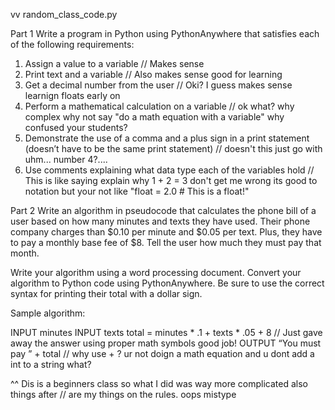vv random_class_code.py

Part 1
Write a program in Python using PythonAnywhere that satisfies each of the following requirements:

1. Assign a value to a variable // Makes sense
2. Print text and a variable // Also makes sense good for learning
3. Get a decimal number from the user // Oki? I guess makes sense learnign floats early on
4. Perform a mathematical calculation on a variable // ok what? why complex why not say "do a math equation with a variable" why confused your students?
5. Demonstrate the use of a comma and a plus sign in a print statement (doesn’t have to be the same print statement) // doesn't this just go with uhm... number 4?....
6. Use comments explaining what data type each of the variables hold // This is like saying explain why 1 + 2 = 3 don't get me wrong its good to notation but your not like "float = 2.0 # This is a float!"

Part 2
Write an algorithm in pseudocode that calculates the phone bill of a user based on how many minutes and texts they have used. 
Their phone company charges than $0.10 per minute and $0.05 per text. Plus, they have to pay a monthly base fee of $8. Tell the user how much they must pay that month.

Write your algorithm using a word processing document. Convert your algorithm to Python code using PythonAnywhere. 
Be sure to use the correct syntax for printing their total with a dollar sign.

Sample algorithm:

  INPUT minutes
  INPUT texts
  total = minutes * .1 + texts * .05 + 8 // Just gave away the answer using proper math symbols good job!
  OUTPUT “You must pay ” + total // why use + ? ur not doign a math equation and u dont add a int to a string what?
  
^^ Dis is a beginners class so what I did was way more complicated also things after // are my things on the rules. oops mistype

